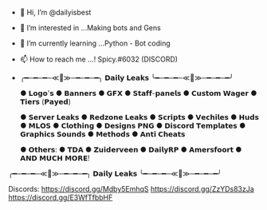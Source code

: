 - 👋 Hi, I’m @dailyisbest
- 👀 I’m interested in ...Making bots and Gens
- 🌱 I’m currently learning ...Python - Bot coding
- 📫 How to reach me ...! Spicy.#6032 (DISCORD)

- ╭━─━─━─≪🍁≫─━─━─━╮
       𝗗𝗮𝗶𝗹𝘆 𝗟𝗲𝗮𝗸𝘀
  ╰━─━─━─≪🍁≫─━─━─━╯

  ● 𝗟𝗼𝗴𝗼'𝘀 
  ● 𝗕𝗮𝗻𝗻𝗲𝗿𝘀
  ● 𝗚𝗙𝗫 
  ● 𝗦𝘁𝗮𝗳𝗳-𝗽𝗮𝗻𝗲𝗹𝘀
  ● 𝗖𝘂𝘀𝘁𝗼𝗺 𝗪𝗮𝗴𝗲𝗿
  ● 𝗧𝗶𝗲𝗿𝘀 (𝗣𝗮𝘆𝗲𝗱)

  ● 𝗦𝗲𝗿𝘃𝗲𝗿 𝗟𝗲𝗮𝗸𝘀
  ● 𝗥𝗲𝗱𝘇𝗼𝗻𝗲 𝗟𝗲𝗮𝗸𝘀
  ● 𝗦𝗰𝗿𝗶𝗽𝘁𝘀
  ● 𝗩𝗲𝗰𝗵𝗶𝗹𝗲𝘀
  ● 𝗛𝘂𝗱𝘀
  ● 𝗠𝗟𝗢𝗦
  ● 𝗖𝗹𝗼𝘁𝗵𝗶𝗻𝗴
  ● 𝗗𝗲𝘀𝗶𝗴𝗻𝘀 𝗣𝗡𝗚
  ● 𝗗𝗶𝘀𝗰𝗼𝗿𝗱 𝗧𝗲𝗺𝗽𝗹𝗮𝘁𝗲𝘀
  ● 𝗚𝗿𝗮𝗽𝗵𝗶𝗰𝘀 𝗦𝗼𝘂𝗻𝗱𝘀
  ● 𝗠𝗲𝘁𝗵𝗼𝗱𝘀
  ● 𝗔𝗻𝘁𝗶 𝗖𝗵𝗲𝗮𝘁𝘀

  ● 𝗢𝘁𝗵𝗲𝗿𝘀: 
  ● 𝗧𝗗𝗔 
  ● 𝗭𝘂𝗶𝗱𝗲𝗿𝘃𝗲𝗲𝗻
  ● 𝗗𝗮𝗶𝗹𝘆𝗥𝗣 
  ● 𝗔𝗺𝗲𝗿𝘀𝗳𝗼𝗼𝗿𝘁
  ● 𝗔𝗡𝗗 𝗠𝗨𝗖𝗛 𝗠𝗢𝗥𝗘!

╭━─━─━─≪🍁≫─━─━─━╮
     𝗗𝗮𝗶𝗹𝘆 𝗟𝗲𝗮𝗸𝘀
╰━─━─━─≪🍁≫─━─━─━╯

Discords: https://discord.gg/Mdby5EmhqS https://discord.gg/ZzYDs83zJa https://discord.gg/E3WfTfbbHF
